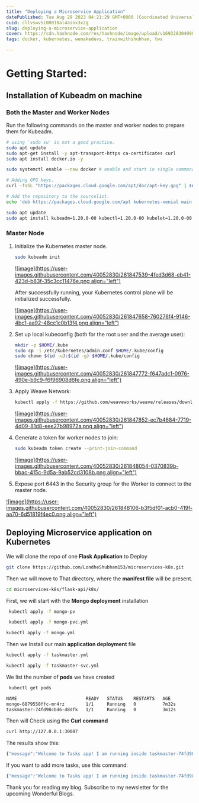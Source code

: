 ```yaml
---
title: "Deploying a Microservice Application"
datePublished: Tue Aug 29 2023 04:21:29 GMT+0000 (Coordinated Universal Time)
cuid: cllvswv5i00010al4asnx3x2g
slug: deploying-a-microservice-application
cover: https://cdn.hashnode.com/res/hashnode/image/upload/v1693283040983/a53a90c4-2cf7-41c3-8274-e4d2bf437882.png
tags: docker, kubernetes, wemakedevs, trainwithshubham, tws

---
```


# Getting Started:

## Installation of Kubeadm on machine

### Both the Master and Worker Nodes

Run the following commands on the master and worker nodes to prepare them for Kubeadm.

```bash
# using 'sudo su' is not a good practice.
sudo apt update
sudo apt-get install -y apt-transport-https ca-certificates curl
sudo apt install docker.io -y

sudo systemctl enable --now docker # enable and start in single command.

# Adding GPG keys.
curl -fsSL "https://packages.cloud.google.com/apt/doc/apt-key.gpg" | sudo gpg --dearmor -o /etc/apt/trusted.gpg.d/kubernetes-archive-keyring.gpg

# Add the repository to the sourcelist.
echo 'deb https://packages.cloud.google.com/apt kubernetes-xenial main' | sudo tee /etc/apt/sources.list.d/kubernetes.list

sudo apt update 
sudo apt install kubeadm=1.20.0-00 kubectl=1.20.0-00 kubelet=1.20.0-00 -y
```

### Master Node

1. Initialize the Kubernetes master node.
    
    ```bash
    sudo kubeadm init
    ```
    
    [![image](https://user-images.githubusercontent.com/40052830/261847539-4fed3d68-eb41-423d-b83f-35c3cc11476e.png align="left")](https://user-images.githubusercontent.com/40052830/261847539-4fed3d68-eb41-423d-b83f-35c3cc11476e.png)
    
    After successfully running, your Kubernetes control plane will be initialized successfully.
    
    [![image](https://user-images.githubusercontent.com/40052830/261847658-760276f4-9146-4bc1-aa92-48cc1c0b13f4.png align="left")](https://user-images.githubusercontent.com/40052830/261847658-760276f4-9146-4bc1-aa92-48cc1c0b13f4.png)
    
2. Set up local kubeconfig (both for the root user and the average user):
    
    ```bash
    mkdir -p $HOME/.kube
    sudo cp -i /etc/kubernetes/admin.conf $HOME/.kube/config
    sudo chown $(id -u):$(id -g) $HOME/.kube/config
    ```
    
    [![image](https://user-images.githubusercontent.com/40052830/261847772-f647adc1-0976-490e-b9c9-f6f96908d6fe.png align="left")](https://user-images.githubusercontent.com/40052830/261847772-f647adc1-0976-490e-b9c9-f6f96908d6fe.png)
    
3. Apply Weave Network:
    
    ```bash
    kubectl apply -f https://github.com/weaveworks/weave/releases/download/v2.8.1/weave-daemonset-k8s.yaml
    ```
    
    [![image](https://user-images.githubusercontent.com/40052830/261847852-ec7b4684-7719-4d09-81d8-eee27b98972a.png align="left")](https://user-images.githubusercontent.com/40052830/261847852-ec7b4684-7719-4d09-81d8-eee27b98972a.png)
    
4. Generate a token for worker nodes to join:
    
    ```bash
    sudo kubeadm token create --print-join-command
    ```
    
    [![image](https://user-images.githubusercontent.com/40052830/261848054-0370839b-bbac-415c-9d5a-9ab52cd3108b.png align="left")](https://user-images.githubusercontent.com/40052830/261848054-0370839b-bbac-415c-9d5a-9ab52cd3108b.png)
    
5. Expose port 6443 in the Security group for the Worker to connect to the master node.
    

[![image](https://user-images.githubusercontent.com/40052830/261848106-b3f5df01-acb0-419f-aa70-6d51819f4ec0.png align="left")](https://user-images.githubusercontent.com/40052830/261848106-b3f5df01-acb0-419f-aa70-6d51819f4ec0.png)

## Deploying Microservice application on Kubernetes

We will clone the repo of one **Flask Application** to Deploy

```bash
git clone https://github.com/LondheShubham153/microservices-k8s.git
```

Then we will move to That directory, where the **manifest file** will be present.

```bash
cd microservices-k8s/flask-api/k8s/
```

First, we will start with the **Mongo deployment** installation

```bash
 kubectl apply -f mongo-pv

 kubectl apply -f mongo-pvc.yml

kubectl apply -f mongo.yml
```

Then we Install our main **application deployment** file

```bash
kubectl apply -f taskmaster.yml

kubectl apply -f taskmaster-svc.yml
```

We list the number of **pods** we have created

```bash
 kubectl get pods
```

```bash
NAME                          READY   STATUS    RESTARTS   AGE
mongo-6879558ffc-mr4rz        1/1     Running   0          7m32s
taskmaster-74fd98cbd6-d8dfk   1/1     Running   0          3m12s
```

Then will Check using the **Curl command**

```bash
curl http://127.0.0.1:30007
```

The results show this:

```bash
{"message":"Welcome to Tasks app! I am running inside taskmaster-74fd98cbd6-d8dfk pod!"}
```

If you want to add more tasks, use this command:

```bash
{"message":"Welcome to Tasks app! I am running inside taskmaster-74fd98cbd6-d8dfk pod!"}
```

Thank you for reading my blog. Subscribe to my newsletter for the upcoming Wonderful Blogs.